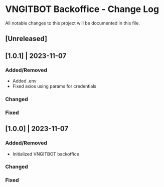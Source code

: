 # VNGITBOT Backoffice - Change Log
All notable changes to this project will be documented in this file.

## [Unreleased]

## [1.0.1] | 2023-11-07
### Added/Removed
- Added .env
- Fixed axios using params for credentials
### Changed
### Fixed

## [1.0.0] | 2023-11-07
### Added/Removed
- Initialized VNGITBOT backoffice
### Changed
### Fixed